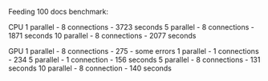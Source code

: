 Feeding 100 docs benchmark:

CPU
1 parallel - 8 connections - 3723 seconds
5 parallel - 8 connections - 1871 seconds
10 parallel - 8 connections - 2077 seconds

GPU
1 parallel - 8 connections - 275 - some errors
1 parallel - 1 connections - 234
5 parallel - 1 connection - 156 seconds
5 parallel - 8 connections - 131 seconds
10 parallel - 8 connection - 140 seconds